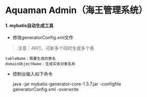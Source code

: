 # Aquaman Admin（海王管理系统）

#### 1. mybatis自动生成工具

- 修改generatorConfig.xml文件
> 注意：46行，可新多个同时生成多个表

    tableName：需要生成的表名
    domainObjectName：生成实体对象名称
    
- 控制台输入如下命令

    java -jar mybatis-generator-core-1.3.7.jar -configfile generatorConfig.xml -overwrite